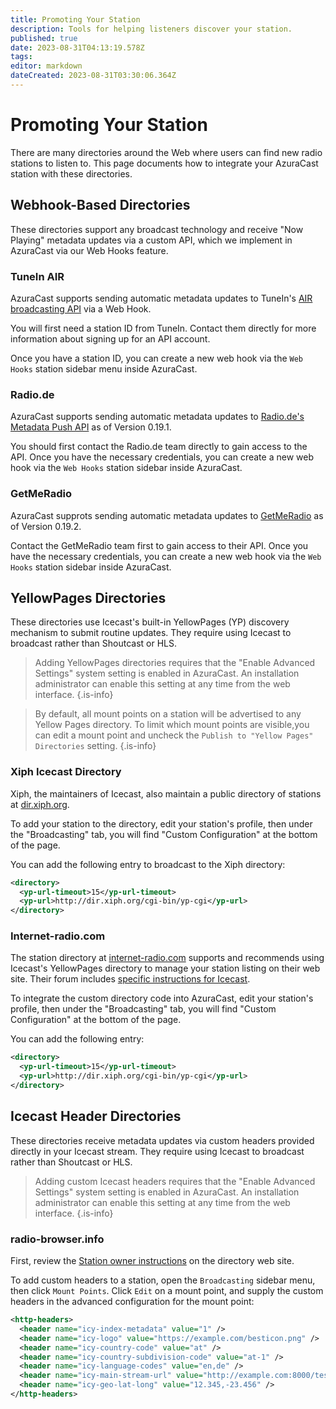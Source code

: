 ```yaml
---
title: Promoting Your Station
description: Tools for helping listeners discover your station.
published: true
date: 2023-08-31T04:13:19.578Z
tags: 
editor: markdown
dateCreated: 2023-08-31T03:30:06.364Z
---
```


# Promoting Your Station

There are many directories around the Web where users can find new radio stations to listen to. This page documents how to integrate your AzuraCast station with these directories.

## Webhook-Based Directories

These directories support any broadcast technology and receive "Now Playing" metadata updates via a custom API, which we implement in AzuraCast via our Web Hooks feature.

### TuneIn AIR

AzuraCast supports sending automatic metadata updates to TuneIn's [AIR broadcasting API](https://tunein.com/broadcasters/api/) via a Web Hook.

You will first need a station ID from TuneIn. Contact them directly for more information about signing up for an API account.

Once you have a station ID, you can create a new web hook via the `Web Hooks` station sidebar menu inside AzuraCast.

### Radio.de

AzuraCast supports sending automatic metadata updates to [Radio.de's Metadata Push API](https://corporate.radio.de/sender/) as of Version 0.19.1.

You should first contact the Radio.de team directly to gain access to the API. Once you have the necessary credentials, you can create a new web hook via the `Web Hooks` station sidebar inside AzuraCast.

### GetMeRadio

AzuraCast supprots sending automatic metadata updates to [GetMeRadio](https://my.getmeradio.com) as of Version 0.19.2.

Contact the GetMeRadio team first to gain access to their API. Once you have the necessary credentials, you can create a new web hook via the `Web Hooks` station sidebar inside AzuraCast.

## YellowPages Directories

These directories use Icecast's built-in YellowPages (YP) discovery mechanism to submit routine updates. They require using Icecast to broadcast rather than Shoutcast or HLS.

> Adding YellowPages directories requires that the "Enable Advanced Settings" system setting is enabled in AzuraCast. An installation administrator can enable this setting at any time from the web interface.
{.is-info}

> By default, all mount points on a station will be advertised to any Yellow Pages directory. To limit which mount points are visible,you can edit a mount point and uncheck the `Publish to "Yellow Pages" Directories` setting.
{.is-info}

### Xiph Icecast Directory

Xiph, the maintainers of Icecast, also maintain a public directory of stations at [dir.xiph.org](https://dir.xiph.org/).

To add your station to the directory, edit your station's profile, then under the "Broadcasting" tab, you will find "Custom Configuration" at the bottom of the page.

You can add the following entry to broadcast to the Xiph directory:

```xml
<directory>
  <yp-url-timeout>15</yp-url-timeout>
  <yp-url>http://dir.xiph.org/cgi-bin/yp-cgi</yp-url>
</directory>
```

### Internet-radio.com

The station directory at [internet-radio.com]() supports and recommends using Icecast's YellowPages directory to manage your station listing on their web site. Their forum includes [specific instructions for Icecast](https://www.internet-radio.com/community/threads/icecast-server-yp-directory-settings.22223/).

To integrate the custom directory code into AzuraCast, edit your station's profile, then under the "Broadcasting" tab, you will find "Custom Configuration" at the bottom of the page.

You can add the following entry:

```xml
<directory>
  <yp-url-timeout>15</yp-url-timeout>
  <yp-url>http://dir.xiph.org/cgi-bin/yp-cgi</yp-url>
</directory>
```

## Icecast Header Directories

These directories receive metadata updates via custom headers provided directly in your Icecast stream. They require using Icecast to broadcast rather than Shoutcast or HLS.

> Adding custom Icecast headers requires that the "Enable Advanced Settings" system setting is enabled in AzuraCast. An installation administrator can enable this setting at any time from the web interface.
{.is-info}

### radio-browser.info

First, review the [Station owner instructions](https://www.radio-browser.info/owners) on the directory web site.

To add custom headers to a station, open the `Broadcasting` sidebar menu, then click `Mount Points`. Click `Edit` on a mount point, and supply the custom headers in the advanced configuration for the mount point:

```xml
<http-headers>
  <header name="icy-index-metadata" value="1" />
  <header name="icy-logo" value="https://example.com/besticon.png" />
  <header name="icy-country-code" value="at" />
  <header name="icy-country-subdivision-code" value="at-1" />
  <header name="icy-language-codes" value="en,de" />
  <header name="icy-main-stream-url" value="http://example.com:8000/teststream" />
  <header name="icy-geo-lat-long" value="12.345,-23.456" />
</http-headers>
```
